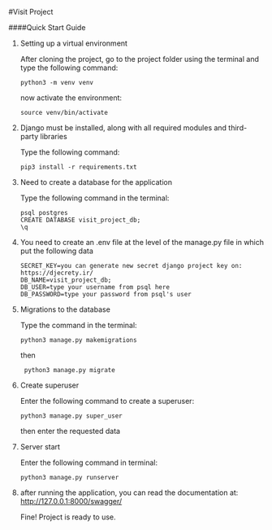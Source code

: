 #Visit Project

####Quick Start Guide

1. Setting up a virtual environment

    After cloning the project, go to the project folder using the terminal and type the following command:
    
    ```
    python3 -m venv venv
    ```
    
    now activate the environment:
    
    ```
    source venv/bin/activate
    ```

2. Django must be installed, along with all required modules and third-party libraries
    
    Type the following command:
    
    ```
   pip3 install -r requirements.txt
   ```
   
3. Need to create a database for the application
    
    Type the following command in the terminal:
    
    ```
   psql postgres
   CREATE DATABASE visit_project_db;
   \q
   ```
   
4. You need to create an .env file at the level of the manage.py file in which put the following data
    
    ```
   SECRET_KEY=you can generate new secret django project key on: https://djecrety.ir/
   DB_NAME=visit_project_db;
   DB_USER=type your username from psql here
   DB_PASSWORD=type your password from psql's user
   ```
   
5. Migrations to the database

    Type the command in the terminal:
    
    ```
   python3 manage.py makemigrations
   ```
   
   then
   
   ```
    python3 manage.py migrate
    ```
   
6. Create superuser

    Enter the following command to create a superuser:
    
    ```
   python3 manage.py super_user
   ```
    
    then enter the requested data

    
7. Server start

    Enter the following command in terminal:
    
    ```
   python3 manage.py runserver
   ```   
   
8. after running the application, you can read the documentation at: http://127.0.0.1:8000/swagger/

    Fine! Project is ready to use.